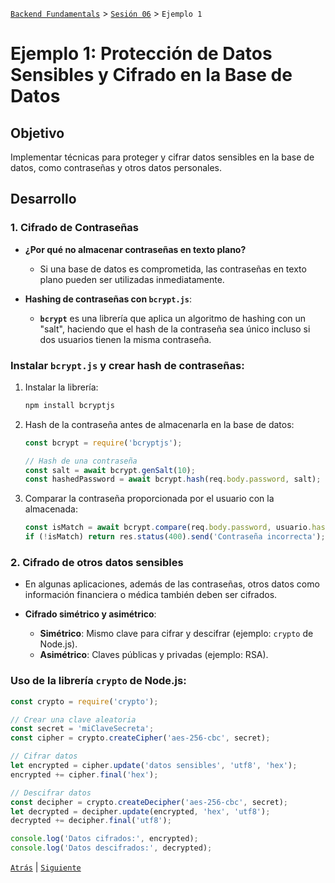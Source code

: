 [`Backend Fundamentals`](../../README.md) > [`Sesión 06`](../README.md) > `Ejemplo 1`

# Ejemplo 1: Protección de Datos Sensibles y Cifrado en la Base de Datos

## Objetivo

Implementar técnicas para proteger y cifrar datos sensibles en la base de datos, como contraseñas y otros datos personales.

## Desarrollo

### 1. **Cifrado de Contraseñas**
- **¿Por qué no almacenar contraseñas en texto plano?**
  - Si una base de datos es comprometida, las contraseñas en texto plano pueden ser utilizadas inmediatamente.
  
- **Hashing de contraseñas con `bcrypt.js`**:
  - **`bcrypt`** es una librería que aplica un algoritmo de hashing con un "salt", haciendo que el hash de la contraseña sea único incluso si dos usuarios tienen la misma contraseña.

### **Instalar `bcrypt.js` y crear hash de contraseñas**:
1. Instalar la librería:
   ```bash
   npm install bcryptjs
   ```

2. Hash de la contraseña antes de almacenarla en la base de datos:
   ```javascript
   const bcrypt = require('bcryptjs');

   // Hash de una contraseña
   const salt = await bcrypt.genSalt(10);
   const hashedPassword = await bcrypt.hash(req.body.password, salt);
   ```

3. Comparar la contraseña proporcionada por el usuario con la almacenada:
   ```javascript
   const isMatch = await bcrypt.compare(req.body.password, usuario.hashedPassword);
   if (!isMatch) return res.status(400).send('Contraseña incorrecta');
   ```

### 2. **Cifrado de otros datos sensibles**
- En algunas aplicaciones, además de las contraseñas, otros datos como información financiera o médica también deben ser cifrados.
  
- **Cifrado simétrico y asimétrico**:
  - **Simétrico**: Mismo clave para cifrar y descifrar (ejemplo: `crypto` de Node.js).
  - **Asimétrico**: Claves públicas y privadas (ejemplo: RSA).

### **Uso de la librería `crypto` de Node.js**:
```javascript
const crypto = require('crypto');

// Crear una clave aleatoria
const secret = 'miClaveSecreta';
const cipher = crypto.createCipher('aes-256-cbc', secret);

// Cifrar datos
let encrypted = cipher.update('datos sensibles', 'utf8', 'hex');
encrypted += cipher.final('hex');

// Descifrar datos
const decipher = crypto.createDecipher('aes-256-cbc', secret);
let decrypted = decipher.update(encrypted, 'hex', 'utf8');
decrypted += decipher.final('utf8');

console.log('Datos cifrados:', encrypted);
console.log('Datos descifrados:', decrypted);
```


[`Atrás`](../README.md) | [`Siguiente`](../Ejemplo-02)

